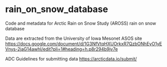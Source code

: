 # rain_on_snow_database
Code and metadata for Arctic Rain on Snow Study (AROSS) rain on snow database

Data are extracted from the University of Iowa Mesonet ASOS site
https://docs.google.com/document/d/1G3NfVtqHXUOrkxR7QzbONhEyO1yEVnys-2jaG14awhI/edit?pli=1#heading=h.p8r294b9jv7e

ADC Guidelines for submitting data
https://arcticdata.io/submit/

